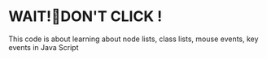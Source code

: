 # WAIT!🤚DON'T CLICK !

This code is about learning about node lists, class lists, mouse events, key events in Java Script

